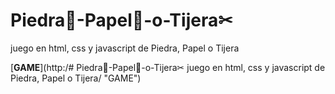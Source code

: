 # Piedra🥌-Papel🧻-o-Tijera✂
juego en html, css y javascript de Piedra, Papel o Tijera

[**GAME**](http:/# Piedra🥌-Papel🧻-o-Tijera✂ juego en html, css y javascript de Piedra, Papel o Tijera/ "GAME")
